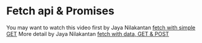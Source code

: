 # Fetch api & Promises

You may want to watch this video first by Jaya Nilakantan [fetch with simple GET](https://web.microsoftstream.com/video/a2313a8c-3583-4c9b-8924-d9448e7381c6)
More detail by Jaya Nilakantan [fetch with data, GET & POST](https://web.microsoftstream.com/video/6aee6781-c030-498e-954e-925922043207)

